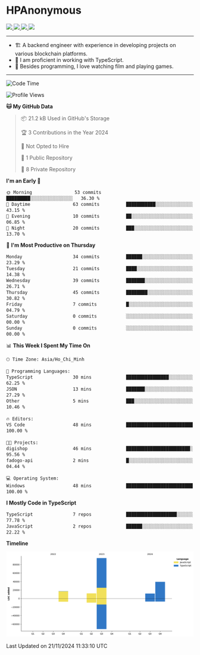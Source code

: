 # HPAnonymous
<p>
  <a href="https://twitter.com/HoratioPham98">
    <img src="https://img.shields.io/badge/-Twitter-1ca0f1?style=flat-square&labelColor=1ca0f1&logo=twitter&logoColor=white&link=https://twitter.com/HoratioPham98">
   <a/>
  <a href="https://stackoverflow.com/users/20403779/illuminati">
    <img src="https://img.shields.io/badge/-StackOverflow-f48024?style=flat-square&labelColor=f48024&logo=stackoverflow&logoColor=white&link=https://stackoverflow.com/users/20403779/illuminati">
   <a/>
  <a href="https://www.linkedin.com/in/hieuphamuit/">
    <img src="https://img.shields.io/badge/-LinkedIn-blue?style=flat-square&logo=Linkedin&logoColor=white&link=https://www.linkedin.com/in/hieuphamuit/">
  <a/>
   <a href="mailto:phamngochieuuit@gmail.com">
    <img src="https://img.shields.io/badge/-Email-c14438?style=flat-square&logo=Gmail&logoColor=white&link=mailto:phamngochieuuit@gmail.com">
   <a/>
</p>

---

- 🏗️ A backend engineer with experience in developing projects on various blockchain platforms.
- 🌊 I am proficient in working with TypeScript.
- 🍣 Besides programming, I love watching film and playing games.
<!-- - ⚡ I mostly write JavaScript for dev and C++ for competitive programming (not active now). -->

---

<!--START_SECTION:waka-->
![Code Time](http://img.shields.io/badge/Code%20Time-161%20hrs%2038%20mins-blue)

![Profile Views](http://img.shields.io/badge/Profile%20Views-0-blue)

**🐱 My GitHub Data** 

> 📦 21.2 kB Used in GitHub's Storage 
 > 
> 🏆 3 Contributions in the Year 2024
 > 
> 🚫 Not Opted to Hire
 > 
> 📜 1 Public Repository 
 > 
> 🔑 8 Private Repository 
 > 
**I'm an Early 🐤** 

```text
🌞 Morning                53 commits          █████████░░░░░░░░░░░░░░░░   36.30 % 
🌆 Daytime                63 commits          ███████████░░░░░░░░░░░░░░   43.15 % 
🌃 Evening                10 commits          ██░░░░░░░░░░░░░░░░░░░░░░░   06.85 % 
🌙 Night                  20 commits          ███░░░░░░░░░░░░░░░░░░░░░░   13.70 % 
```
📅 **I'm Most Productive on Thursday** 

```text
Monday                   34 commits          ██████░░░░░░░░░░░░░░░░░░░   23.29 % 
Tuesday                  21 commits          ████░░░░░░░░░░░░░░░░░░░░░   14.38 % 
Wednesday                39 commits          ███████░░░░░░░░░░░░░░░░░░   26.71 % 
Thursday                 45 commits          ████████░░░░░░░░░░░░░░░░░   30.82 % 
Friday                   7 commits           █░░░░░░░░░░░░░░░░░░░░░░░░   04.79 % 
Saturday                 0 commits           ░░░░░░░░░░░░░░░░░░░░░░░░░   00.00 % 
Sunday                   0 commits           ░░░░░░░░░░░░░░░░░░░░░░░░░   00.00 % 
```


📊 **This Week I Spent My Time On** 

```text
🕑︎ Time Zone: Asia/Ho_Chi_Minh

💬 Programming Languages: 
TypeScript               30 mins             ████████████████░░░░░░░░░   62.25 % 
JSON                     13 mins             ███████░░░░░░░░░░░░░░░░░░   27.29 % 
Other                    5 mins              ███░░░░░░░░░░░░░░░░░░░░░░   10.46 % 

🔥 Editors: 
VS Code                  48 mins             █████████████████████████   100.00 % 

🐱‍💻 Projects: 
digishop                 46 mins             ████████████████████████░   95.56 % 
fadogo-api               2 mins              █░░░░░░░░░░░░░░░░░░░░░░░░   04.44 % 

💻 Operating System: 
Windows                  48 mins             █████████████████████████   100.00 % 
```

**I Mostly Code in TypeScript** 

```text
TypeScript               7 repos             ███████████████████░░░░░░   77.78 % 
JavaScript               2 repos             ██████░░░░░░░░░░░░░░░░░░░   22.22 % 
```



**Timeline**

![Lines of Code chart](https://raw.githubusercontent.com/HPAnonymous/HPAnonymous/main/assets/bar_graph.png)


 Last Updated on 21/11/2024 11:33:10 UTC
<!--END_SECTION:waka-->
